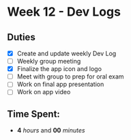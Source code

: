 # Week 12 - Dev Logs

## Duties
 - [X] Create and update weekly Dev Log
 - [ ] Weekly group meeting
 - [X] Finalize the app icon and logo
 - [ ] Meet with group to prep for oral exam
 - [ ] Work on final app presentation
 - [ ] Work on app video

## Time Spent:
* **4** _hours_ and **00** _minutes_
